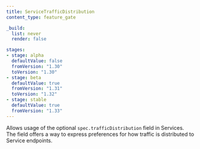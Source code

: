 ```yaml
---
title: ServiceTrafficDistribution
content_type: feature_gate

_build:
  list: never
  render: false

stages:
- stage: alpha 
  defaultValue: false
  fromVersion: "1.30"
  toVersion: "1.30"
- stage: beta
  defaultValue: true
  fromVersion: "1.31"
  toVersion: "1.32"
- stage: stable
  defaultValue: true
  fromVersion: "1.33"
---
```

Allows usage of the optional `spec.trafficDistribution` field in Services. The
field offers a way to express preferences for how traffic is distributed to
Service endpoints.
